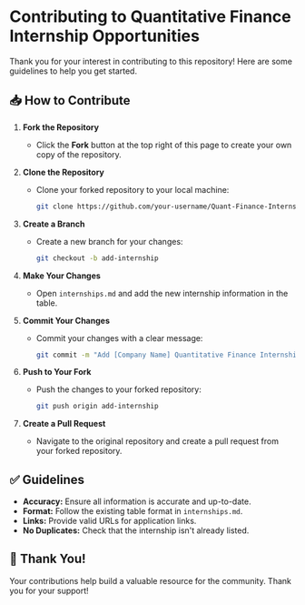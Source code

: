 # Contributing to Quantitative Finance Internship Opportunities

Thank you for your interest in contributing to this repository! Here are some guidelines to help you get started.

## 📥 How to Contribute

1. **Fork the Repository**
   - Click the **Fork** button at the top right of this page to create your own copy of the repository.

2. **Clone the Repository**
   - Clone your forked repository to your local machine:
     ```bash
     git clone https://github.com/your-username/Quant-Finance-Internship-Opportunities-APAC-EMEA.git
     ```

3. **Create a Branch**
   - Create a new branch for your changes:
     ```bash
     git checkout -b add-internship
     ```

4. **Make Your Changes**
   - Open `internships.md` and add the new internship information in the table.

5. **Commit Your Changes**
   - Commit your changes with a clear message:
     ```bash
     git commit -m "Add [Company Name] Quantitative Finance Internship in [Region/City]"
     ```

6. **Push to Your Fork**
   - Push the changes to your forked repository:
     ```bash
     git push origin add-internship
     ```

7. **Create a Pull Request**
   - Navigate to the original repository and create a pull request from your forked repository.

## ✅ Guidelines

- **Accuracy:** Ensure all information is accurate and up-to-date.
- **Format:** Follow the existing table format in `internships.md`.
- **Links:** Provide valid URLs for application links.
- **No Duplicates:** Check that the internship isn't already listed.

## 🙏 Thank You!

Your contributions help build a valuable resource for the community. Thank you for your support!

